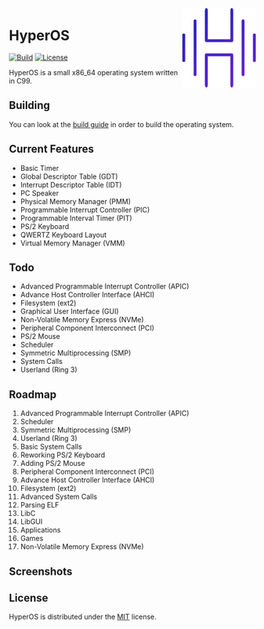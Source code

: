 <img src="./resources/branding/branding.png" align="right" width="150"/>

# HyperOS

[![Build](https://github.com/SkillerRaptor/HyperEngine/workflows/build-windows/badge.svg)](https://github.com/SkillerRaptor/HyperOS/blob/master/.github/workflows/build.yml)
[![License](https://img.shields.io/badge/license-MIT-yellow)](https://github.com/SkillerRaptor/HyperOS/blob/master/LICENSE)

HyperOS is a small x86_64 operating system written in C99.

## Building
You can look at the [build guide](https://github.com/SkillerRaptor/HyperOS/blob/master/resources/documentation/build_guide.md) in order to build the operating system.

## Current Features
 -  Basic Timer
 -  Global Descriptor Table (GDT)
 -  Interrupt Descriptor Table (IDT)
 -  PC Speaker
 -  Physical Memory Manager (PMM)
 -  Programmable Interrupt Controller (PIC)
 -  Programmable Interval Timer (PIT)
 -  PS/2 Keyboard
 -  QWERTZ Keyboard Layout
 -  Virtual Memory Manager (VMM)

## Todo
 -  Advanced Programmable Interrupt Controller (APIC)
 -  Advance Host Controller Interface (AHCI)
 -  Filesystem (ext2)
 -  Graphical User Interface (GUI)
 -  Non-Volatile Memory Express (NVMe)
 -  Peripheral Component Interconnect (PCI)
 -  PS/2 Mouse
 -  Scheduler
 -  Symmetric Multiprocessing (SMP)
 -  System Calls
 -  Userland (Ring 3)

## Roadmap
 1.  Advanced Programmable Interrupt Controller (APIC)
 2.  Scheduler
 3.  Symmetric Multiprocessing (SMP)
 4.  Userland (Ring 3)
 5.  Basic System Calls
 6.  Reworking PS/2 Keyboard
 7.  Adding PS/2 Mouse
 8.  Peripheral Component Interconnect (PCI)
 9.  Advance Host Controller Interface (AHCI)
 10.  Filesystem (ext2)
 11. Advanced System Calls
 12. Parsing ELF
 13. LibC
 14. LibGUI
 15. Applications
 16. Games
 17. Non-Volatile Memory Express (NVMe)

## Screenshots

## License
HyperOS is distributed under the [MIT](https://github.com/SkillerRaptor/HyperOS/blob/master/LICENSE) license.
